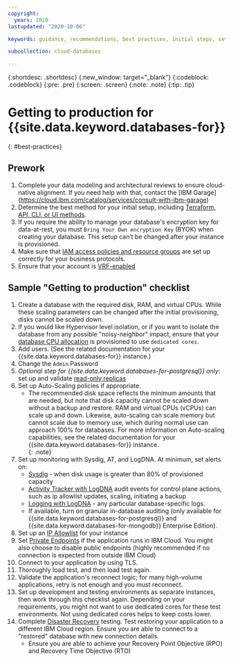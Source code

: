 ```yaml
---
copyright:
  years: 2020
lastupdated: "2020-10-06"

keywords: guidance, recommendations, best practices, initial steps, setup

subcollection: cloud-databases

---
```


{:shortdesc: .shortdesc}
{:new_window: target="_blank"}
{:codeblock: .codeblock}
{:pre: .pre}
{:screen: .screen}
{:note: .note}
{:tip: .tip}


# Getting to production for {{site.data.keyword.databases-for}}
{: #best-practices}

## Prework

1. Complete your data modeling and architectural reviews to ensure cloud-native alignment. If you need help with that, contact the [IBM Garage] (https://cloud.ibm.com/catalog/services/consult-with-ibm-garage)
2. Determine the best method for your initial setup, including [Terraform, API, CLI, or UI methods](/docs/cloud-databases?topic=cloud-databases-provisioning).
3. If you require the ability to manage your database's encryption key for data-at-rest, you must `Bring Your Own encryption Key` (BYOK) when creating your database. This setup can’t be changed after your instance is provisioned.
4. Make sure that [IAM access policies and resource groups](/docs/account?topic=account-iamoverview) are set up correctly for your business protocols.
5. Ensure that your account is [VRF-enabled](/docs/account?topic=account-vrf-service-endpoint#before-service-endpoint-enablement)


## Sample "Getting to production" checklist

1. Create a database with the required disk, RAM, and virtual CPUs. While these scaling parameters can be changed after the initial provisioning, disks cannot be scaled down. 
2. If you would like Hypervisor level isolation, or if you want to isolate the database from any possible "noisy-neighbor" impact, ensure that your [database CPU allocation](/docs/cloud-databases?topic=cloud-databases-provisioning#using-the-catalog) is provisioned to use `dedicated cores`.
3. Add users. (See the related documentation for your {{site.data.keyword.databases-for}} instance.)
4. Change the `Admin` Password
5. _Optional step for {{site.data.keyword.databases-for-postgresql}} only_: set up and validate [read-only replicas](/docs/databases-for-postgresql?topic=databases-for-postgresql-read-only-replicas)
6. Set up Auto-Scaling policies if appropriate. 
   * The recommended disk space reflects the minimum amounts that are needed, but note that disk capacity cannot be scaled down without a backup and restore. RAM and virtual CPUs (vCPUs) can scale up and down. Likewise, auto-scaling can scale memory but cannot scale due to memory use, which during normal use can approach 100% for databases.
   For more information on Auto-scaling capabilities, see the related documentation for your {{site.data.keyword.databases-for}} instance.  
   {: .note}
7. Set up monitoring with Sysdig, AT, and LogDNA. At minimum, set alerts on:
   * [Sysdig](/docs/Monitoring-with-Sysdig) - when disk usage is greater than 80% of provisioned capacity
   * [Activity Tracker with LogDNA](/docs/cloud-databases?topic=cloud-databases-activity-tracker) audit events for control plane actions, such as ip allowlist updates, scaling, initiating a backup
   * [Logging with LogDNA](/docs/cloud-databases?topic=cloud-databases-logging) - any particular database-specific logs.
   * If available, turn on granular in-database auditing (only available for {{site.data.keyword.databases-for-postgresql}} and {{site.data.keyword.databases-for-mongodb}} Enterprise Edition).
8. Set up an [IP Allowlist](/docs/cloud-databases?topic=cloud-databases-allowlisting) for your instance
9. Set [Private Endpoints](/docs/cloud-databases?topic=cloud-databases-service-endpoints#private-endpoints) if the application runs in IBM Cloud. You might also choose to disable public endpoints (highly recommended if no connection is expected from outside IBM Cloud)
10. Connect to your application by using TLS.
11. Thoroughly load test, and then load test again.
12. Validate the application's reconnect logic; for many high-volume applications, retry is not enough and you must reconnect.
13. Set up development and testing environments as separate instances, then work through this checklist again. Depending on your requirements, you might not want to use dedicated cores for these test environments. Not using dedicated cores helps to keep costs lower. 
14. Complete [Disaster Recovery](/docs/cloud-databases?topic=cloud-databases-ha-dr) testing. Test restoring your application to a different IBM Cloud region. Ensure you are able to connect to a "restored" database with new connection details.
    * Ensure you are able to achieve your Recovery Point Objective (RPO) and Recovery Time Objective (RTO) 


